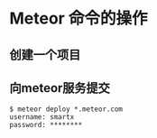 # Meteor 命令的操作


## 创建一个项目


## 向meteor服务提交
```
$ meteor deploy *.meteor.com
username: smartx
password: ********
```
